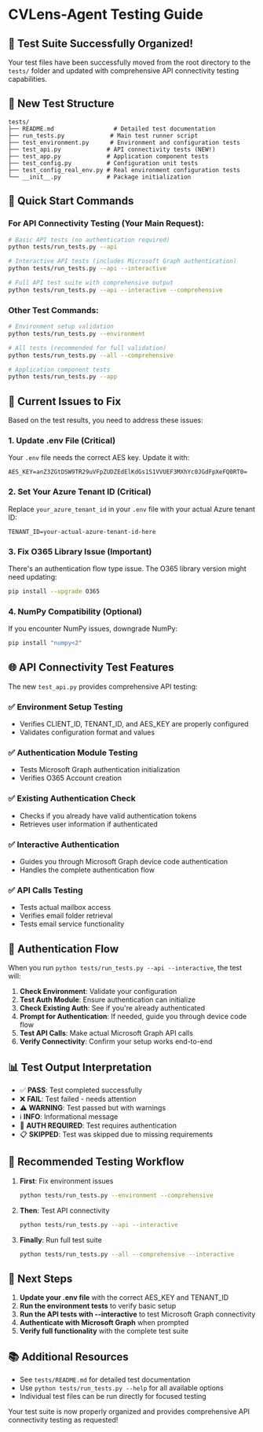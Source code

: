 # CVLens-Agent Testing Guide

## 🎉 Test Suite Successfully Organized!

Your test files have been successfully moved from the root directory to the `tests/` folder and updated with comprehensive API connectivity testing capabilities.

## 📁 New Test Structure

```
tests/
├── README.md                 # Detailed test documentation
├── run_tests.py             # Main test runner script
├── test_environment.py      # Environment and configuration tests
├── test_api.py             # API connectivity tests (NEW!)
├── test_app.py             # Application component tests
├── test_config.py          # Configuration unit tests
├── test_config_real_env.py # Real environment configuration tests
└── __init__.py             # Package initialization
```

## 🚀 Quick Start Commands

### For API Connectivity Testing (Your Main Request):

```bash
# Basic API tests (no authentication required)
python tests/run_tests.py --api

# Interactive API tests (includes Microsoft Graph authentication)
python tests/run_tests.py --api --interactive

# Full API test suite with comprehensive output
python tests/run_tests.py --api --interactive --comprehensive
```

### Other Test Commands:

```bash
# Environment setup validation
python tests/run_tests.py --environment

# All tests (recommended for full validation)
python tests/run_tests.py --all --comprehensive

# Application component tests
python tests/run_tests.py --app
```

## 🔧 Current Issues to Fix

Based on the test results, you need to address these issues:

### 1. **Update .env File** (Critical)
Your `.env` file needs the correct AES key. Update it with:
```
AES_KEY=anZ3ZGtDSW9TR29uVFpZUDZEdElKdGs1S1VVUEF3MXhYc0JGdFpXeFQ0RT0=
```

### 2. **Set Your Azure Tenant ID** (Critical)
Replace `your_azure_tenant_id` in your `.env` file with your actual Azure tenant ID:
```
TENANT_ID=your-actual-azure-tenant-id-here
```

### 3. **Fix O365 Library Issue** (Important)
There's an authentication flow type issue. The O365 library version might need updating:
```bash
pip install --upgrade O365
```

### 4. **NumPy Compatibility** (Optional)
If you encounter NumPy issues, downgrade NumPy:
```bash
pip install "numpy<2"
```

## 🌐 API Connectivity Test Features

The new `test_api.py` provides comprehensive API testing:

### ✅ **Environment Setup Testing**
- Verifies CLIENT_ID, TENANT_ID, and AES_KEY are properly configured
- Validates configuration format and values

### ✅ **Authentication Module Testing**
- Tests Microsoft Graph authentication initialization
- Verifies O365 Account creation

### ✅ **Existing Authentication Check**
- Checks if you already have valid authentication tokens
- Retrieves user information if authenticated

### ✅ **Interactive Authentication**
- Guides you through Microsoft Graph device code authentication
- Handles the complete authentication flow

### ✅ **API Calls Testing**
- Tests actual mailbox access
- Verifies email folder retrieval
- Tests email service functionality

## 🔐 Authentication Flow

When you run `python tests/run_tests.py --api --interactive`, the test will:

1. **Check Environment**: Validate your configuration
2. **Test Auth Module**: Ensure authentication can initialize
3. **Check Existing Auth**: See if you're already authenticated
4. **Prompt for Authentication**: If needed, guide you through device code flow
5. **Test API Calls**: Make actual Microsoft Graph API calls
6. **Verify Connectivity**: Confirm your setup works end-to-end

## 📊 Test Output Interpretation

- ✅ **PASS**: Test completed successfully
- ❌ **FAIL**: Test failed - needs attention
- ⚠️ **WARNING**: Test passed but with warnings
- ℹ️ **INFO**: Informational message
- 🔐 **AUTH REQUIRED**: Test requires authentication
- 📋 **SKIPPED**: Test was skipped due to missing requirements

## 🎯 Recommended Testing Workflow

1. **First**: Fix environment issues
   ```bash
   python tests/run_tests.py --environment --comprehensive
   ```

2. **Then**: Test API connectivity
   ```bash
   python tests/run_tests.py --api --interactive
   ```

3. **Finally**: Run full test suite
   ```bash
   python tests/run_tests.py --all --comprehensive --interactive
   ```

## 🔧 Next Steps

1. **Update your .env file** with the correct AES_KEY and TENANT_ID
2. **Run the environment tests** to verify basic setup
3. **Run the API tests with --interactive** to test Microsoft Graph connectivity
4. **Authenticate with Microsoft Graph** when prompted
5. **Verify full functionality** with the complete test suite

## 📚 Additional Resources

- See `tests/README.md` for detailed test documentation
- Use `python tests/run_tests.py --help` for all available options
- Individual test files can be run directly for focused testing

Your test suite is now properly organized and provides comprehensive API connectivity testing as requested! 